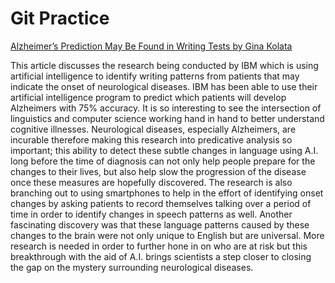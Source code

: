 # Git Practice
[Alzheimer’s Prediction May Be Found in Writing Tests by Gina Kolata](https://www.nytimes.com/2021/02/01/health/alzheimers-prediction-speech.html?searchResultPosition=1)

This article discusses the research being conducted by IBM which is using artificial intelligence to identify writing patterns from patients that may indicate the onset of neurological diseases. IBM has been able to use their artificial intelligence program to predict which patients will develop Alzheimers with 75% accuracy. It is so interesting to see the intersection of linguistics and computer science working hand in hand to better understand cognitive illnesses. Neurological diseases, especially Alzheimers, are incurable therefore making this research into predicative analysis so important; this ability to detect these subtle changes in language using A.I. long before the time of diagnosis can not only help people prepare for the changes to their lives, but also help slow the progression of the disease once these measures are hopefully discovered. The research is also branching out to using smartphones to help in the effort of identifying onset changes by asking patients to record themselves talking over a period of time in order to identify changes in speech patterns as well. Another fascinating discovery was that these language patterns caused by these changes to the brain were not only unique to English but are universal. More research is needed in order to further hone in on who are at risk but this breakthrough with the aid of A.I. brings scientists a step closer to closing the gap on the mystery surrounding neurological diseases.
